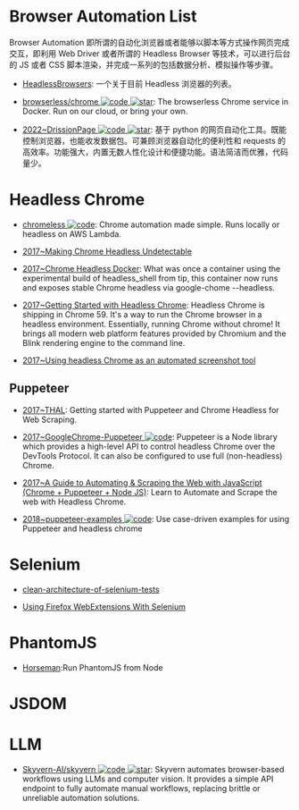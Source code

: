 # Browser Automation List

Browser Automation 即所谓的自动化浏览器或者能够以脚本等方式操作网页完成交互，即利用 Web Driver 或者所谓的 Headless Browser 等技术，可以进行后台的 JS 或者 CSS 脚本渲染，并完成一系列的包括数据分析、模拟操作等步骤。

- [HeadlessBrowsers](https://github.com/dhamaniasad/HeadlessBrowsers): 一个关于目前 Headless 浏览器的列表。

- [browserless/chrome ![code](https://ng-tech.icu/assets/code.svg) ![star](https://img.shields.io/github/stars/browserless/chrome)](https://github.com/browserless/chrome): The browserless Chrome service in Docker. Run on our cloud, or bring your own.

- [2022~DrissionPage ![code](https://ng-tech.icu/assets/code.svg) ![star](https://img.shields.io/github/stars/g1879/DrissionPage)](https://github.com/g1879/DrissionPage): 基于 python 的网页自动化工具。既能控制浏览器，也能收发数据包。可兼顾浏览器自动化的便利性和 requests 的高效率。功能强大，内置无数人性化设计和便捷功能。语法简洁而优雅，代码量少。

# Headless Chrome

- [chromeless ![code](https://ng-tech.icu/assets/code.svg)](https://github.com/graphcool/chromeless): Chrome automation made simple. Runs locally or headless on AWS Lambda.

- [2017~Making Chrome Headless Undetectable](https://intoli.com/blog/making-chrome-headless-undetectable/)

- [2017~Chrome Headless Docker](https://hub.docker.com/r/justinribeiro/chrome-headless/): What was once a container using the experimental build of headless_shell from tip, this container now runs and exposes stable Chrome headless via google-chome --headless.

- [2017~Getting Started with Headless Chrome](https://parg.co/btk): Headless Chrome is shipping in Chrome 59. It's a way to run the Chrome browser in a headless environment. Essentially, running Chrome without chrome! It brings all modern web platform features provided by Chromium and the Blink rendering engine to the command line.

- [2017~Using headless Chrome as an automated screenshot tool](https://parg.co/btL)

## Puppeteer

- [2017~THAL](https://github.com/emadehsan/thal): Getting started with Puppeteer and Chrome Headless for Web Scraping.

- [2017~GoogleChrome-Puppeteer ![code](https://ng-tech.icu/assets/code.svg)](https://github.com/GoogleChrome/puppeteer): Puppeteer is a Node library which provides a high-level API to control headless Chrome over the DevTools Protocol. It can also be configured to use full (non-headless) Chrome.

- [2017~A Guide to Automating & Scraping the Web with JavaScript (Chrome + Puppeteer + Node JS)](https://parg.co/US1): Learn to Automate and Scrape the web with Headless Chrome.

- [2018~puppeteer-examples ![code](https://ng-tech.icu/assets/code.svg)](https://github.com/GoogleChromeLabs/puppeteer-examples): Use case-driven examples for using Puppeteer and headless chrome

# Selenium

- [clean-architecture-of-selenium-tests](http://ovaraksin.blogspot.jp/2016/04/clean-architecture-of-selenium-tests.html)

- [Using Firefox WebExtensions With Selenium](https://intoli.com/blog/firefox-extensions-with-selenium/)

# PhantomJS

- [Horseman](https://github.com/johntitus/node-horseman):Run PhantomJS from Node

# JSDOM

# LLM

- [Skyvern-AI/skyvern ![code](https://ng-tech.icu/assets/code.svg) ![star](https://img.shields.io/github/stars/Skyvern-AI/skyvern)](https://github.com/Skyvern-AI/skyvern): Skyvern automates browser-based workflows using LLMs and computer vision. It provides a simple API endpoint to fully automate manual workflows, replacing brittle or unreliable automation solutions.
